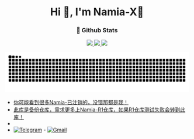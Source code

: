 
<h1 align="center">Hi 👋, I'm Namia-X🎈</h1>

<h3 align="center">🌈 Github Stats</h3>  
<div align="center">
  <a href="https://github.com/Namia-R">
  <img height="150em" src="https://github-readme-stats.vercel.app/api?username=Namia-R&theme=transparent&locale=en&show_icons=true&hide_border=true"/>
  <img height="150em" src="http://github-readme-streak-stats.herokuapp.com?user=Namia-R&theme=transparent&locale&hide_border=true"/>  
  <img height="220em" src="https://github-profile-summary-cards.vercel.app/api/cards/profile-details?username=Namia-R&&theme=transparent&locale"/>
</div>
    
![Snake animation](https://github.com/Namia-R/Namia-R/blob/main/assets/nake.svg)

- 你可能看到很多Namia-已注销的，没错那都是我！
- 此库是备份仓库，需求更多上Namia-R1仓库，如果R1仓库测试失败会转到此库！
- 
- [![Telegram](https://img.shields.io/badge/-Telegram-181717?style=flat&logo=Telegram&logoColor=white)](https://t.me/RileyK9880) - [![Gmail](https://img.shields.io/badge/-Gmail-D14836?style=flat&logo=Gmail&logoColor=white)](mailto:kmy258855@gmail.com)
